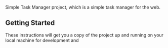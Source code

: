 Simple Task Manager project,
which is a simple task manager for the web.

## Getting Started

These instructions will get you a copy of the project up and running on your local machine for development and


